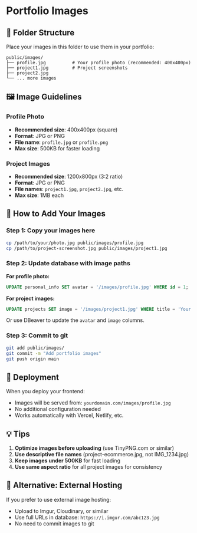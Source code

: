 # Portfolio Images

## 📁 Folder Structure

Place your images in this folder to use them in your portfolio:

```
public/images/
├── profile.jpg          # Your profile photo (recommended: 400x400px)
├── project1.jpg         # Project screenshots
├── project2.jpg
└── ... more images
```

## 🖼️ Image Guidelines

### Profile Photo
- **Recommended size**: 400x400px (square)
- **Format**: JPG or PNG
- **File name**: `profile.jpg` or `profile.png`
- **Max size**: 500KB for faster loading

### Project Images
- **Recommended size**: 1200x800px (3:2 ratio)
- **Format**: JPG or PNG
- **File names**: `project1.jpg`, `project2.jpg`, etc.
- **Max size**: 1MB each

## 📝 How to Add Your Images

### Step 1: Copy your images here
```bash
cp /path/to/your/photo.jpg public/images/profile.jpg
cp /path/to/project-screenshot.jpg public/images/project1.jpg
```

### Step 2: Update database with image paths

**For profile photo:**
```sql
UPDATE personal_info SET avatar = '/images/profile.jpg' WHERE id = 1;
```

**For project images:**
```sql
UPDATE projects SET image = '/images/project1.jpg' WHERE title = 'Your Project Name';
```

Or use DBeaver to update the `avatar` and `image` columns.

### Step 3: Commit to git
```bash
git add public/images/
git commit -m "Add portfolio images"
git push origin main
```

## 🚀 Deployment

When you deploy your frontend:
- Images will be served from: `yourdomain.com/images/profile.jpg`
- No additional configuration needed
- Works automatically with Vercel, Netlify, etc.

## 💡 Tips

1. **Optimize images before uploading** (use TinyPNG.com or similar)
2. **Use descriptive file names** (project-ecommerce.jpg, not IMG_1234.jpg)
3. **Keep images under 500KB** for fast loading
4. **Use same aspect ratio** for all project images for consistency

## 🔗 Alternative: External Hosting

If you prefer to use external image hosting:
- Upload to Imgur, Cloudinary, or similar
- Use full URLs in database: `https://i.imgur.com/abc123.jpg`
- No need to commit images to git
